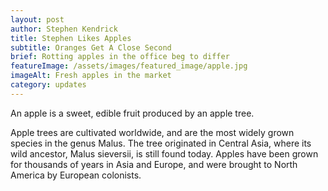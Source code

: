 ```yaml
---
layout: post
author: Stephen Kendrick
title: Stephen Likes Apples
subtitle: Oranges Get A Close Second
brief: Rotting apples in the office beg to differ
featureImage: /assets/images/featured_image/apple.jpg
imageAlt: Fresh apples in the market
category: updates
---
```

An apple is a sweet, edible fruit produced by an apple tree.

Apple trees are cultivated worldwide, and are the most widely grown species in
the genus Malus. The tree originated in Central Asia, where its wild ancestor,
Malus sieversii, is still found today. Apples have been grown for thousands of
years in Asia and Europe, and were brought to North America by European
colonists.
